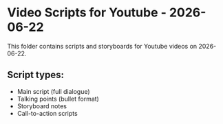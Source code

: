 # Video Scripts for Youtube - 2026-06-22

This folder contains scripts and storyboards for Youtube videos on 2026-06-22.

## Script types:
- Main script (full dialogue)
- Talking points (bullet format)
- Storyboard notes
- Call-to-action scripts
